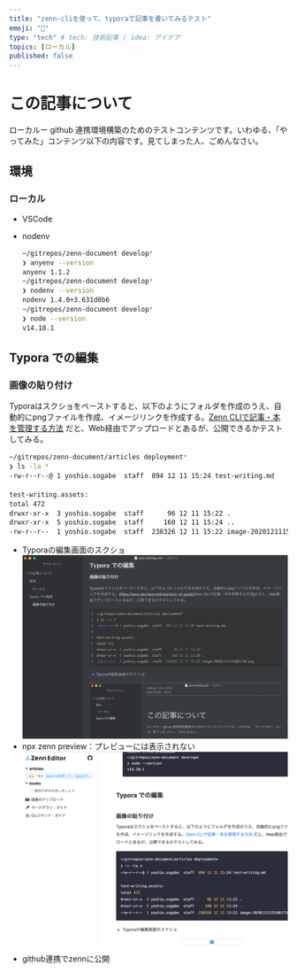 ```yaml
---
title: "zenn-cliを使って、typoraで記事を書いてみるテスト"
emoji: "🙌"
type: "tech" # tech: 技術記事 / idea: アイデア
topics: [ローカル]
published: false
---
```


# この記事について

ローカルー github 連携環境構築のためのテストコンテンツです。いわゆる、「やってみた」コンテンツ以下の内容です。見てしまった人、ごめんなさい。

## 環境

### ローカル

- VSCode

- nodenv
  ```bash
  ~/gitrepos/zenn-document develop*
  ❯ anyenv --version
  anyenv 1.1.2
  ~/gitrepos/zenn-document develop*
  ❯ nodenv --version
  nodenv 1.4.0+3.631d0b6
  ~/gitrepos/zenn-document develop*
  ❯ node --version
  v14.10.1
  ```

## Typora での編集

### 画像の貼り付け

Typoraはスクショをペーストすると、以下のようにフォルダを作成のうえ、自動的にpngファイルを作成、イメージリンクを作成する。[Zenn CLIで記事・本を管理する方法](https://zenn.dev/zenn/articles/zenn-cli-guide) だと、Web経由でアップロードとあるが、公開できるかテストしてみる。

```bash
~/gitrepos/zenn-document/articles deployment*
❯ ls -la *
-rw-r--r--@ 1 yoshio.sogabe  staff  894 12 11 15:24 test-writing.md

test-writing.assets:
total 472
drwxr-xr-x  3 yoshio.sogabe  staff      96 12 11 15:22 .
drwxr-xr-x  5 yoshio.sogabe  staff     160 12 11 15:24 ..
-rw-r--r--  1 yoshio.sogabe  staff  238326 12 11 15:22 image-20201211151601720.png
```

- Typoraの編集画面のスクショ
  ![image-20201211152948907](test-writing.assets/image-20201211152948907.png)
- npx zenn preview：プレビューには表示されない
  ![image-20201211153345597](test-writing.assets/image-20201211153345597.png)
- github連携でzennに公開

